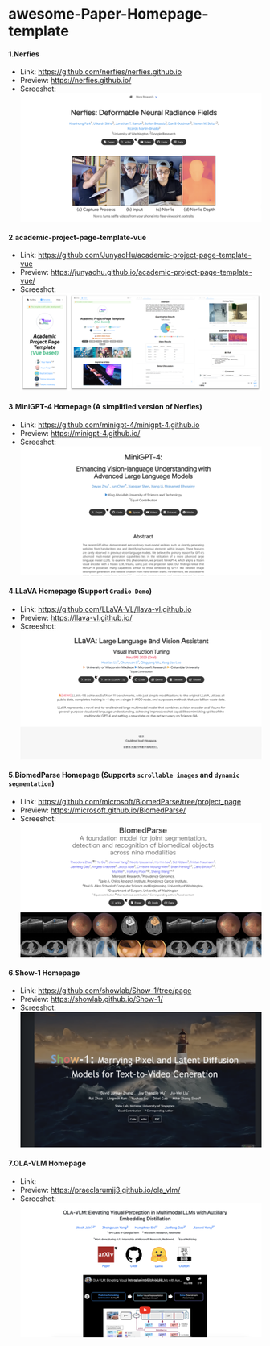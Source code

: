 # awesome-Paper-Homepage-template

#### 1.Nerfies

- Link: https://github.com/nerfies/nerfies.github.io
- Preview: https://nerfies.github.io/
- Screeshot:
![](assets/nerfies.png)

#### 2.academic-project-page-template-vue

- Link: https://github.com/JunyaoHu/academic-project-page-template-vue
- Preview: https://junyaohu.github.io/academic-project-page-template-vue/
- Screeshot:
![](assets/395843745-0432d357-7bed-4c48-b846-80e4cfa56f12.png)

#### 3.MiniGPT-4 Homepage (A simplified version of Nerfies)

- Link: https://github.com/minigpt-4/minigpt-4.github.io
- Preview: https://minigpt-4.github.io/
- Screeshot:
![](assets/minigpt-4.png)

#### 4.LLaVA Homepage (Support `Gradio Demo`)

- Link: https://github.com/LLaVA-VL/llava-vl.github.io
- Preview: https://llava-vl.github.io/
- Screeshot:
![](assets/llava.png)

#### 5.BiomedParse Homepage (Supports `scrollable images` and `dynamic segmentation`)

- Link: https://github.com/microsoft/BiomedParse/tree/project_page
- Preview: https://microsoft.github.io/BiomedParse/
- Screeshot:
![](assets/biomedparse.png)

#### 6.Show-1 Homepage

- Link: https://github.com/showlab/Show-1/tree/page
- Preview: https://showlab.github.io/Show-1/
- Screeshot:
![](assets/show-1.png)

#### 7.OLA-VLM Homepage

- Link: 
- Preview: https://praeclarumjj3.github.io/ola_vlm/
- Screeshot:
![](assets/ola-vlm.png)
